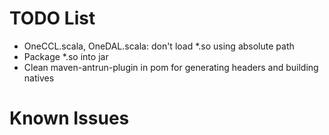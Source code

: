 # TODO List

* OneCCL.scala, OneDAL.scala: don't load *.so using absolute path
* Package *.so into jar
* Clean maven-antrun-plugin in pom for generating headers and building natives

# Known Issues
